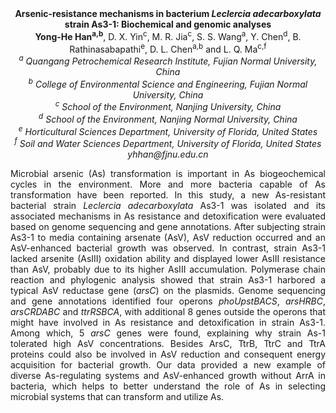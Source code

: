 <center><strong>Arsenic-resistance mechanisms in bacterium <i>Leclercia adecarboxylata</i> strain As3-1: Biochemical and genomic analyses</strong>

<center><strong>Yong-He Han<sup>a,b</sup></strong>, D. X. Yin<sup>c</sup>, M. R. Jia<sup>c</sup>, S. S. Wang<sup>a</sup>, Y. Chen<sup>d</sup>, B. Rathinasabapathi<sup>e</sup>, D. L. Chen<sup>a,b</sup> and L. Q. Ma<sup>c,f</sup>

<center><i><sup>a</sup> Quangang Petrochemical Research Institute, Fujian Normal University, China</i>

<center><i><sup>b</sup> College of Environmental Science and Engineering, Fujian Normal
University, China</i>

<center><i><sup>c</sup> School of the Environment, Nanjing University, China</i>

<center><i><sup>d</sup> School of the Environment, Nanjing Normal University, China</i>

<center><i><sup>e</sup> Horticultural Sciences Department, University of Florida, United
States</i>

<center><i><sup>f</sup> Soil and Water Sciences Department, University of Florida, United
States</i>

<center><i>yhhan@fjnu.edu.cn</i>

<p style=text-align:justify>Microbial arsenic (As) transformation is important in As biogeochemical
cycles in the environment. More and more bacteria capable of As
transformation have been reported. In this study, a new As-resistant
bacterial strain <i>Leclercia adecarboxylata</i> As3-1 was isolated and its
associated mechanisms in As resistance and detoxification were evaluated
based on genome sequencing and gene annotations. After subjecting strain
As3-1 to media containing arsenate (AsV), AsV reduction occurred and an
AsV-enhanced bacterial growth was observed. In contrast, strain As3-1
lacked arsenite (AsIII) oxidation ability and displayed lower AsIII
resistance than AsV, probably due to its higher AsIII accumulation.
Polymerase chain reaction and phylogenic analysis showed that strain
As3-1 harbored a typical AsV reductase gene (<i>arsC</i>) on the plasmids.
Genome sequencing and gene annotations identified four operons
<i>phoUpstBACS</i>, <i>arsHRBC</i>, <i>arsCRDABC</i> and <i>ttrRSBCA</i>, with additional 8
genes outside the operons that might have involved in As resistance and
detoxification in strain As3-1. Among which, 5 <i>arsC</i> genes were found,
explaining why strain As-1 tolerated high AsV concentrations. Besides
ArsC, TtrB, TtrC and TtrA proteins could also be involved in AsV
reduction and consequent energy acquisition for bacterial growth. Our
data provided a new example of diverse As-regulating systems and
AsV-enhanced growth without ArrA in bacteria, which helps to better
understand the role of As in selecting microbial systems that can
transform and utilize As.
